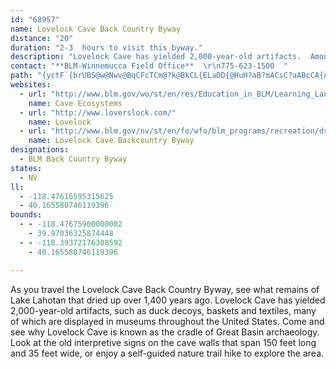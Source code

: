 ```yaml
---
id: "68957"
name: Lovelock Cave Back Country Byway
distance: "20"
duration: "2-3  hours to visit this byway."
description: "Lovelock Cave has yielded 2,000-year-old artifacts.  Among the findings to marvel at are the famous Lovelock Cave duck decoys, baskets and textiles now held in museums across the United States.  "
contact: "**BLM-Winnemucca Field Office**  \r\n775-623-1500  "
path: "{yctF`{brUBS@w@Nwv@BqCFcTCm@?k@BkCL{ELaDD{@HuH?aB?mACsC?aABcCA{AE_@GIAI@GPOn@k@Za@bA_BRSTQPITGh@Cb@@j@Fd@ENGJIDEFMVeANWb@[LOJOJ]l@mBJOJKLIHARBXL|@`@^HJ?VGd@Sl@[t@k@PGR?nAXxCb@x@D\\DNJ`@d@JTHT?LFf_@dAd]dLvB`BFlAk@hAkAR@|CeGbEaErA@v@j@bEjHhHdGvAd@l@|@hFdEh@zALdKtEQtACnBAvKIzQG@SDSBO?sAGaTCkXAiEBKBAfDC~EBhJ?tE@dKAt@?\\?|QDLALCPIJEPE^?f@D?W@{YGwJfHCpMAdGJjBFz@?nBDHAPGFOBS?SAuA?mDCgGAs@tBAlKBbDDl@A~HDxAC`BKz@KHCr@QXG@d@dAA~UDb_@Ph\\J~BAb@BhODjZD|JA~@BtG?lDBbSDlAAL?d@ITAHDHJ@HEfSCrWDnLB`A?HTxA@f@Gv`@?l@IfZE``@AjL?n@@XBZ@FBTp@Clj@Bll@@XAV@`W@pP@dSBzXLn@?P??yA?}DBgNBmEBoRF_DFSJMBARA^?`@E^ILCPAb@Nv@BxDPh@?bBIbBCfCGL?TApKYlHMxAG`FM~Yk@lFIbEKnIMpPw@rHXhAD~Mc@~FE~DmAzIKpEyCdB]xBnBz@JdGuJtC}BvEQpEmAtDgChC?lFuEhD{@dCcCxCeItCgD~AuE^gBpAsGh@mFtAgAZi@P_Dh@iEIcEdAcFIuJlAsAlDEtCiBdBgDx@iEdFaIf@}DKkIX_BpBmFdE?t@]l@aA~BaHz@{@pG]rGiEpLgQ^c@lAEv@o@bFCtD{EpAgAdAuBpB_B~@wD^_Lh@_BxByChBgAzFgFvMsNlJcJbCcClFaEhA{@bE_E~CiE~DmHzEcMpAsAhCeBtBmC`LiUlIsKTc@rI{OrMgTlQuY"
websites:
  - url: "http://www.blm.gov/wo/st/en/res/Education_in_BLM/Learning_Landscapes/For_Teachers/science_and_children/caves/index.html"
    name: Cave Ecosystems
  - url: "http://www.loverslock.com/"
    name: Lovelock
  - url: "http://www.blm.gov/nv/st/en/fo/wfo/blm_programs/recreation/driving_tours.html"
    name: Lovelock Cave Backcountry Byway
designations:
  - BLM Back Country Byway
states:
  - NV
ll:
  - -118.47616595315625
  - 40.165580746119396
bounds:
  - - -118.47675900000002
    - 39.97036325874448
  - - -118.39372176308592
    - 40.165580746119396

---
```


As you travel the Lovelock Cave Back Country Byway, see what remains of Lake Lahotan that dried up over 1,400 years ago.  Lovelock Cave has yielded 2,000-year-old artifacts, such as duck decoys, baskets and textiles, many of which are displayed in museums throughout the United States.  Come and see why Lovelock Cave is known as the cradle of Great Basin archaeology.  Look at the old interpretive signs on the cave walls that span 150 feet long and 35 feet wide, or enjoy a self-guided nature trail hike to explore the area.
